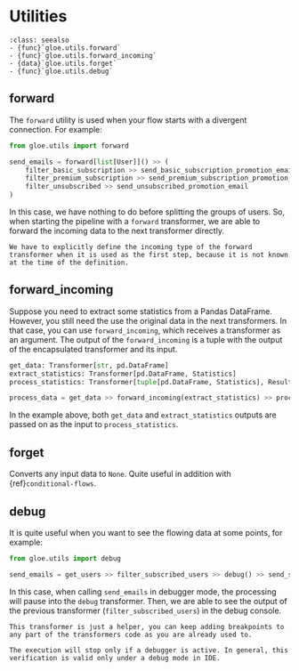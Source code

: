 # Utilities

```{admonition} API Reference
:class: seealso
- {func}`gloe.utils.forward`
- {func}`gloe.utils.forward_incoming`
- {data}`gloe.utils.forget`
- {func}`gloe.utils.debug`
```

## forward

The `forward` utility is used when your flow starts with a divergent connection. For example:

```python
from gloe.utils import forward

send_emails = forward[list[User]]() >> (
    filter_basic_subscription >> send_basic_subscription_promotion_email,
    filter_premium_subscription >> send_premium_subscription_promotion_email,
    filter_unsubscribed >> send_unsubscribed_promotion_email
)
```

In this case, we have nothing to do before splitting the groups of users. So, when starting the pipeline with a `forward` transformer, we are able to forward the incoming data to the next transformer directly.
```{important}
We have to explicitly define the incoming type of the forward transformer when it is used as the first step, because it is not known at the time of the definition.
```

## forward_incoming

Suppose you need to extract some statistics from a Pandas DataFrame. However, you still need the use the original data in the next transformers. In that case, you can use `forward_incoming`, which receives a transformer as an argument. The output of the `forward_incoming` is a tuple with the output of the encapsulated transformer and its input.

```python
get_data: Transformer[str, pd.DataFrame]
extract_statistics: Transformer[pd.DataFrame, Statistics]
process_statistics: Transformer[tuple[pd.DataFrame, Statistics], Result]

process_data = get_data >> forward_incoming(extract_statistics) >> process_statistics 
```

In the example above, both `get_data` and `extract_statistics` outputs are passed on as the input to `process_statistics`.

## forget

Converts any input data to `None`. Quite useful in addition with {ref}`conditional-flows`.

## debug

It is quite useful when you want to see the flowing data at some points, for example:

```python
from gloe.utils import debug

send_emails = get_users >> filter_subscribed_users >> debug() >> send_subscribed_email
```

In this case, when calling `send_emails` in debugger mode, the processing will pause into the `debug` transformer. Then, we are able to see the output of the previous transformer (`filter_subscribed_users`) in the debug console.

```{Important}
This transformer is just a helper, you can keep adding breakpoints to any part of the transformers code as you are already used to.
```

```{Attention}
The execution will stop only if a debugger is active. In general, this verification is valid only under a debug mode in IDE.
```